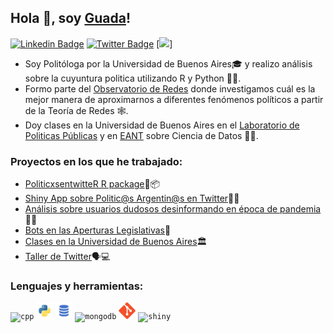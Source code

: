 ## Hola 👋, soy [Guada](https://github.com/Guadag12/)! 

[![Linkedin Badge](https://img.shields.io/badge/-LinkedIn-0e76a8?style=flat-square&logo=Linkedin&logoColor=white)](https://www.linkedin.com/in/guadalupe-andrea-gonzalez-68b19913a/)
[![Twitter Badge](https://img.shields.io/badge/-Twitter-00acee?style=flat-square&logo=Twitter&logoColor=white)](https://twitter.com/guadag12)
[![](https://visitor-badge.glitch.me/badge?page_id=guadag12.politicxsentwitteR&style=flat-square&color=0088cc)]

- Soy Politóloga por la Universidad de Buenos Aires🎓 y realizo análisis sobre la cuyuntura politica utilizando R y Python 👩‍💻.
- Formo parte del [Observatorio de Redes](https://twitter.com/O_de_R) donde investigamos cuál es la mejor manera de aproximarnos a diferentes fenómenos políticos a partir de la Teoría de Redes 🕸.
- Doy clases en la Universidad de Buenos Aires en el [Laboratorio de Politicas Públicas](https://twitter.com/LABPoliticasUBA) y en [EANT](https://twitter.com/eanttech) sobre Ciencia de Datos 👥🔬.


### Proyectos en los que he trabajado:
- [PoliticxsentwitteR R package](https://github.com/guadag12/politicxsentwitteR)🔷📦
- [Shiny App sobre Politic@s Argentin@s en Twitter](https://oderedes.shinyapps.io/politicosentwitter/)👨‍💼 
- [Análisis sobre usuarios dudosos desinformando en época de pandemia](https://github.com/Observatorio-de-Redes/usuariosdudosaprocedencia)💉🤖
- [Bots en las Aperturas Legislativas](https://github.com/Guadag12/bots_in_congress)📱
- [Clases en la Universidad de Buenos Aires](https://github.com/labpoliticasuba)🏛️
- [Taller de Twitter](https://github.com/labpoliticasuba/Taller-de-Twitter)🗣💻


### Lenguajes y herramientas:
<code><img height="27" src="https://new.library.arizona.edu/sites/default/files/styles/featured_image/public/featured_media/rprogramming.png?itok=tW_Lc4a8" alt="cpp"></code>
<code><img height="27" src="https://raw.githubusercontent.com/github/explore/80688e429a7d4ef2fca1e82350fe8e3517d3494d/topics/python/python.png" alt="python"></code>
<code><img height="27" src="https://raw.githubusercontent.com/github/explore/80688e429a7d4ef2fca1e82350fe8e3517d3494d/topics/sql/sql.png" alt="sql"></code>
<code><img height="27" src="https://encrypted-tbn0.gstatic.com/images?q=tbn%3AANd9GcSTTzPAw-55ssm1Im594xYZ9eRQu2JylrkYLg&usqp=CAU" alt="mongodb"></code>
<code><img height="27" src="https://raw.githubusercontent.com/devicons/devicon/master/icons/git/git-original.svg" alt="git"></code>
<code><img height="27" src="https://blog.efpsa.org/wp-content/uploads/2019/04/pic1.png" alt="shiny"></code>

<!--
**Guadag12/Guadag12** is a ✨ _special_ ✨ repository because its `README.md` (this file) appears on your GitHub profile.
-->
